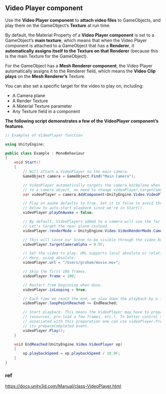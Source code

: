 ## Video Player component

Use the **Video Player component** to **attach video files** to GameObjects, and play them on the GameObject’s **Texture** at run time.

By default, the Material Property of a **Video Player component** is set to a GameObject’s **main texture**, which means that when the Video Player component is attached to a GameObject that has a **Renderer**, it **automatically assigns itself to the Texture on that Renderer** (because this is the main Texture for the GameObject).

For the GameObject has a **Mesh Renderer component**, the Video Player automatically assigns it to the Renderer field, which means the **Video Clip plays** on the **Mesh Renderer’s** Texture.

You can also set a specific target for the video to play on, including:
- A Camera plane
- A Render Texture
- A Material Texture parameter
- Any Texture field in a component


**The following script demonstrates a few of the VideoPlayer component’s features**.

```cs
// Examples of VideoPlayer function

using UnityEngine;

public class Example : MonoBehaviour
{
    void Start()
    {
        // Will attach a VideoPlayer to the main camera.
        GameObject camera = GameObject.Find("Main Camera");

        // VideoPlayer automatically targets the camera backplane when it is added
        // to a camera object, no need to change videoPlayer.targetCamera.
        var videoPlayer = camera.AddComponent<UnityEngine.Video.VideoPlayer>();

        // Play on awake defaults to true. Set it to false to avoid the url set
        // below to auto-start playback since we're in Start().
        videoPlayer.playOnAwake = false;

        // By default, VideoPlayers added to a camera will use the far plane.
        // Let's target the near plane instead.
        videoPlayer.renderMode = UnityEngine.Video.VideoRenderMode.CameraNearPlane;

        // This will cause our Scene to be visible through the video being played.
        videoPlayer.targetCameraAlpha = 0.5F;

        // Set the video to play. URL supports local absolute or relative paths.
        // Here, using absolute.
        videoPlayer.url = "/Users/graham/movie.mov";

        // Skip the first 100 frames.
        videoPlayer.frame = 100;

        // Restart from beginning when done.
        videoPlayer.isLooping = true;

        // Each time we reach the end, we slow down the playback by a factor of 10.
        videoPlayer.loopPointReached += EndReached;

        // Start playback. This means the VideoPlayer may have to prepare (reserve
        // resources, pre-load a few frames, etc.). To better control the delays
        // associated with this preparation one can use videoPlayer.Prepare() along with
        // its prepareCompleted event.
        videoPlayer.Play();
    }

    void EndReached(UnityEngine.Video.VideoPlayer vp)
    {
        vp.playbackSpeed = vp.playbackSpeed / 10.0F;
    }
}

```

### ref 
https://docs.unity3d.com/Manual/class-VideoPlayer.html
